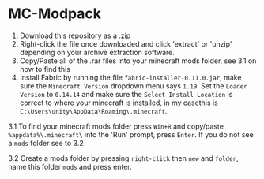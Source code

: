 # MC-Modpack

1. Download this repository as a .zip
2. Right-click the file once downloaded and click 'extract' or 'unzip' depending on your archive extraction software.
3. Copy/Paste all of the .rar files into your minecraft mods folder, see 3.1 on how to find this
4. Install Fabric by running the file ```fabric-installer-0.11.0.jar```, make sure the ```Minecraft Version``` dropdown menu says ```1.19```. Set the ```Loader Version``` to ```0.14.14``` and make sure the ```Select Install Location``` is correct to where your minecraft is installed, in my casethis is ```C:\Users\unity\AppData\Roaming\.minecraft```.


3.1 To find your minecraft mods folder press ```Win+R``` and copy/paste ```%appdata%\.minecraft\``` into the 'Run' prompt, press ```Enter```. If you do not see a ```mods``` folder see to 3.2

3.2 Create a mods folder by pressing ```right-click``` then ```new``` and ```folder```, name this folder ```mods``` and press enter.
